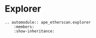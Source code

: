 # Explorer

```{eval-rst}
.. automodule:: ape_etherscan.explorer
    :members:
    :show-inheritance:
```